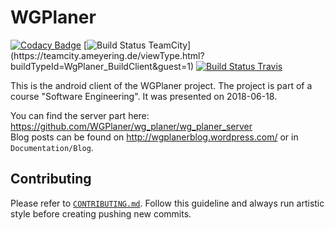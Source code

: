 # WGPlaner
[![Codacy Badge](https://api.codacy.com/project/badge/Grade/566d7b24441a47d1a0b360f1e18d9ae0)](https://www.codacy.com/app/archer96/wg_planer?utm_source=github.com&utm_medium=referral&utm_content=WGPlaner/wg_planer&utm_campaign=badger)
[![Build Status TeamCity](https://teamcity.ameyering.de/app/rest/builds/buildType:(id:WgPlaner_BuildClient)/statusIcon)](https://teamcity.ameyering.de/viewType.html?buildTypeId=WgPlaner_BuildClient&guest=1)
[![Build Status Travis](https://travis-ci.org/WGPlaner/wg_planer.svg?branch=master)](https://travis-ci.org/WGPlaner/wg_planer)

This is the android client of the WGPlaner project. The project is part of a course "Software Engineering". It was presented on 2018-06-18.

You can find the server part here: https://github.com/WGPlaner/wg_planer/wg_planer_server  
Blog posts can be found on http://wgplanerblog.wordpress.com/ or in `Documentation/Blog`.

## Contributing
Please refer to [`CONTRIBUTING.md`](CONTRIBUTING.md). Follow this guideline and always run artistic style before creating pushing new commits.
